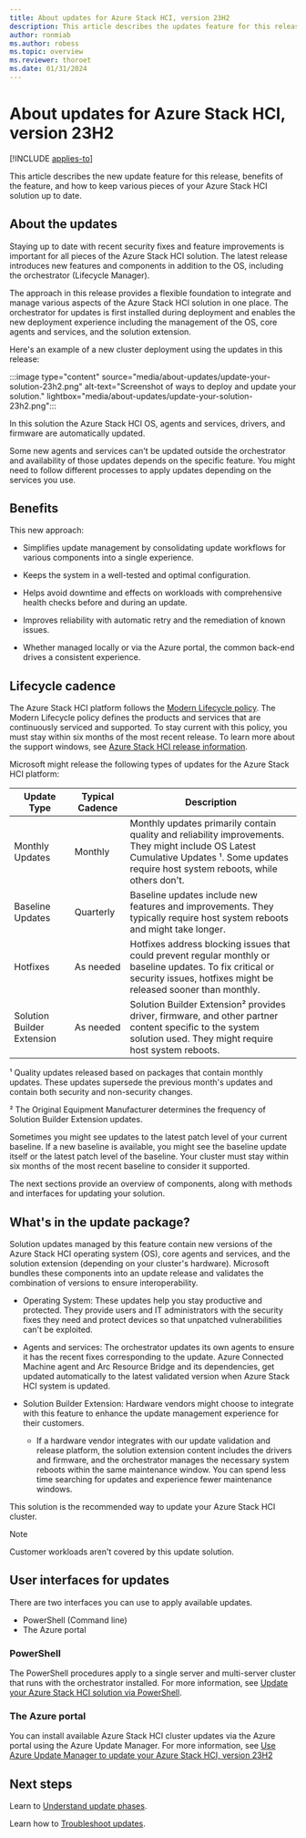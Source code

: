 ```yaml
---
title: About updates for Azure Stack HCI, version 23H2
description: This article describes the updates feature for this release, benefits, and how to keep various pieces of your Azure Stack HCI, version 23H2 solution up to date.
author: ronmiab
ms.author: robess
ms.topic: overview
ms.reviewer: thoroet
ms.date: 01/31/2024
---
```


# About updates for Azure Stack HCI, version 23H2

[!INCLUDE [applies-to](../../includes/hci-applies-to-23h2.md)]

This article describes the new update feature for this release, benefits of the feature, and how to keep various pieces of your Azure Stack HCI solution up to date.

## About the updates

Staying up to date with recent security fixes and feature improvements is important for all pieces of the Azure Stack HCI solution. The latest release introduces new features and components in addition to the OS, including the orchestrator (Lifecycle Manager).

The approach in this release provides a flexible foundation to integrate and manage various aspects of the Azure Stack HCI solution in one place. The orchestrator for updates is first installed during deployment and enables the new deployment experience including the management of the OS, core agents and services, and the solution extension.

Here's an example of a new cluster deployment using the updates in this release:

:::image type="content" source="media/about-updates/update-your-solution-23h2.png" alt-text="Screenshot of ways to deploy and update your solution." lightbox="media/about-updates/update-your-solution-23h2.png":::

In this solution the Azure Stack HCI OS, agents and services, drivers, and firmware are automatically updated.

Some new agents and services can't be updated outside the orchestrator and availability of those updates depends on the specific feature. You might need to follow different processes to apply updates depending on the services you use.

## Benefits

This new approach:

- Simplifies update management by consolidating update workflows for various components into a single experience.

- Keeps the system in a well-tested and optimal configuration.

- Helps avoid downtime and effects on workloads with comprehensive health checks before and during an update.

- Improves reliability with automatic retry and the remediation of known issues.

- Whether managed locally or via the Azure portal, the common back-end drives a consistent experience.

## Lifecycle cadence

The Azure Stack HCI platform follows the [Modern Lifecycle policy](/lifecycle/policies/modern). The Modern Lifecycle policy defines the products and services that are continuously serviced and supported. To stay current with this policy, you must stay within six months of the most recent release. To learn more about the support windows, see [Azure Stack HCI release information](/azure-stack/hci/release-information-23h2).

Microsoft might release the following types of updates for the Azure Stack HCI platform:

|Update Type |Typical Cadence  |Description |
|------------|-----------------|------------|
|Monthly Updates | Monthly |Monthly updates primarily contain quality and reliability improvements. They might include OS Latest Cumulative Updates ¹. Some updates require host system reboots, while others don't. |
|Baseline Updates |Quarterly |Baseline updates include new features and improvements. They typically require host system reboots and might take longer. |
|Hotfixes | As needed | Hotfixes address blocking issues that could prevent regular monthly or baseline updates. To fix critical or security issues, hotfixes might be released sooner than monthly.  |
|Solution Builder Extension | As needed | Solution Builder Extension² provides driver, firmware, and other partner content specific to the system solution used. They might require host system reboots. |

¹ Quality updates released based on packages that contain monthly updates. These updates supersede the previous month's updates and contain both security and non-security changes.

² The Original Equipment Manufacturer determines the frequency of Solution Builder Extension updates.

Sometimes you might see updates to the latest patch level of your current baseline. If a new baseline is available, you might see the baseline update itself or the latest patch level of the baseline. Your cluster must stay within six months of the most recent baseline to consider it supported.

The next sections provide an overview of components, along with methods and interfaces for updating your solution.

## What's in the update package?

Solution updates managed by this feature contain new versions of the Azure Stack HCI operating system (OS), core agents and services, and the solution extension (depending on your cluster's hardware). Microsoft bundles these components into an update release and validates the combination of versions to ensure interoperability.

- Operating System: These updates help you stay productive and protected. They provide users and IT administrators with the security fixes they need and protect devices so that unpatched vulnerabilities can't be exploited.

- Agents and services: The orchestrator updates its own agents to ensure it has the recent fixes corresponding to the update. Azure Connected Machine agent and Arc Resource Bridge and its dependencies, get updated automatically to the latest validated version when Azure Stack HCI system is updated.

- Solution Builder Extension: Hardware vendors might choose to integrate with this feature to enhance the update management experience for their customers.

  - If a hardware vendor integrates with our update validation and release platform, the solution extension content includes the drivers and firmware, and the orchestrator manages the necessary system reboots within the same maintenance window. You can spend less time searching for updates and experience fewer maintenance windows.

This solution is the recommended way to update your Azure Stack HCI cluster.

> [!NOTE]
> Customer workloads aren't covered by this update solution.

## User interfaces for updates

There are two interfaces you can use to apply available updates.

- PowerShell (Command line)
- The Azure portal

### PowerShell

The PowerShell procedures apply to a single server and multi-server cluster that runs with the orchestrator installed. For more information, see [Update your Azure Stack HCI solution via PowerShell](update-via-powershell-23h2.md).

### The Azure portal

You can install available Azure Stack HCI cluster updates via the Azure portal using the Azure Update Manager. For more information, see [Use Azure Update Manager to update your Azure Stack HCI, version 23H2](./azure-update-manager-23h2.md)

## Next steps

Learn to [Understand update phases](./update-phases-23h2.md).

Learn how to [Troubleshoot updates](./update-troubleshooting-23h2.md).
